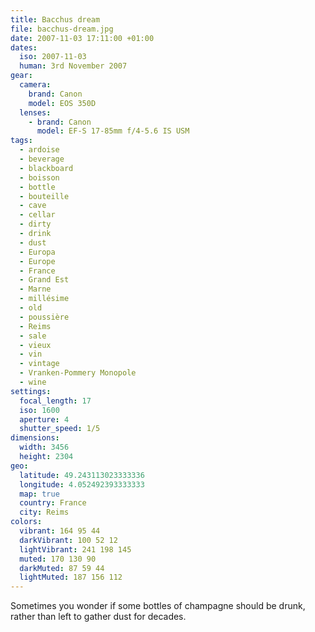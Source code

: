 ```yaml
---
title: Bacchus dream
file: bacchus-dream.jpg
date: 2007-11-03 17:11:00 +01:00
dates:
  iso: 2007-11-03
  human: 3rd November 2007
gear:
  camera:
    brand: Canon
    model: EOS 350D
  lenses:
    - brand: Canon
      model: EF-S 17-85mm f/4-5.6 IS USM
tags:
  - ardoise
  - beverage
  - blackboard
  - boisson
  - bottle
  - bouteille
  - cave
  - cellar
  - dirty
  - drink
  - dust
  - Europa
  - Europe
  - France
  - Grand Est
  - Marne
  - millésime
  - old
  - poussière
  - Reims
  - sale
  - vieux
  - vin
  - vintage
  - Vranken-Pommery Monopole
  - wine
settings:
  focal_length: 17
  iso: 1600
  aperture: 4
  shutter_speed: 1/5
dimensions:
  width: 3456
  height: 2304
geo:
  latitude: 49.243113023333336
  longitude: 4.052492393333333
  map: true
  country: France
  city: Reims
colors:
  vibrant: 164 95 44
  darkVibrant: 100 52 12
  lightVibrant: 241 198 145
  muted: 170 130 90
  darkMuted: 87 59 44
  lightMuted: 187 156 112
---
```


Sometimes you wonder if some bottles of champagne should be drunk, rather than left to gather dust for decades.
